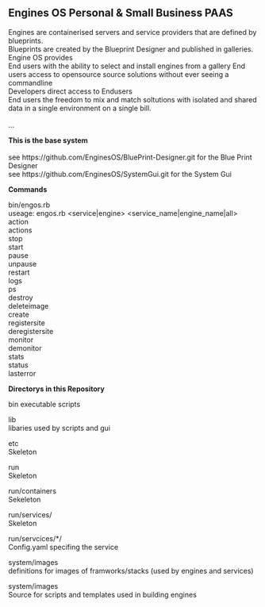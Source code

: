 <h2>Engines OS Personal & Small Business PAAS
</h2>

Engines are containerised servers and service providers that are defined by blueprints.
<br>
Blueprints are created by the Blueprint Designer and published in galleries.
<br>
Engine OS provides 
<br>
 End users with the ability to select and install engines from a gallery 
 End users access to opensource source solutions without ever seeing a commandline
<br>
 Developers direct access to Endusers 
<br>
 End users the freedom to mix and match soltutions with isolated and shared data in a single environment on a single bill.
<br>     
 ...
<p>
<strong>This is the base system</strong>
<br>
<br>
 see https://github.com/EnginesOS/BluePrint-Designer.git for the Blue Print Designer
<br>
 see https://github.com/EnginesOS/SystemGui.git for the System Gui
<br>
<p>
<strong> Commands 
</strong>
<p>

bin/engos.rb
<br>
useage: engos.rb <service|engine> <service_name|engine_name|all> action
<br>
actions 
<br>
stop
<br>
start
<br>
pause
<br>
unpause
<br>
restart
<br>
logs
<br>
ps
<br>
destroy
<br>
deleteimage
<br>
create
<br>
registersite
<br>
deregistersite
<br>
monitor
<br>
demonitor
<br>
stats
<br>
status
<br>
lasterror
<br>

<p>
<strong>Directorys in this Repository
</strong>
<p>
bin
executable scripts
<br>
<p>
lib
<br>
libaries used by scripts and gui
<p>
etc
<br>
Skeleton
<p>
run
<br>
Skeleton
<p>
run/containers
<br>
Sekeleton
<p>
run/services/
<br>
Skeleton
<p>
run/servcices/*/
<br>
Config.yaml specifing the service 
<p>
system/images
<br>
definitions for images of framworks/stacks (used by engines and services)
<p>

system/images
<br>
Source for scripts and templates used in building engines 
<p>